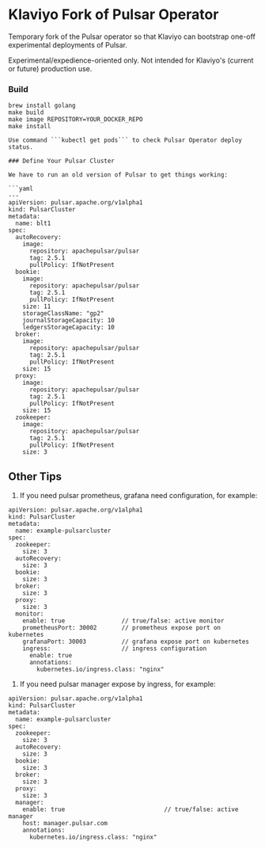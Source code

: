 # Klaviyo Fork of Pulsar Operator

Temporary fork of the Pulsar operator so that Klaviyo can bootstrap one-off experimental deployments of Pulsar.

Experimental/expedience-oriented only. Not intended for Klaviyo's (current or future) production use.

### Build

```
brew install golang
make build
make image REPOSITORY=YOUR_DOCKER_REPO
make install

Use command ```kubectl get pods``` to check Pulsar Operator deploy status.

### Define Your Pulsar Cluster

We have to run an old version of Pulsar to get things working:

```yaml
---
apiVersion: pulsar.apache.org/v1alpha1
kind: PulsarCluster
metadata:
  name: blt1
spec:
  autoRecovery:
    image:
      repository: apachepulsar/pulsar
      tag: 2.5.1
      pullPolicy: IfNotPresent
  bookie:
    image:
      repository: apachepulsar/pulsar
      tag: 2.5.1
      pullPolicy: IfNotPresent
    size: 11
    storageClassName: "gp2"
    journalStorageCapacity: 10
    ledgersStorageCapacity: 10
  broker:
    image:
      repository: apachepulsar/pulsar
      tag: 2.5.1
      pullPolicy: IfNotPresent
    size: 15
  proxy:
    image:
      repository: apachepulsar/pulsar
      tag: 2.5.1
      pullPolicy: IfNotPresent
    size: 15
  zookeeper:
    image:
      repository: apachepulsar/pulsar
      tag: 2.5.1
      pullPolicy: IfNotPresent
    size: 3
```

## Other Tips

1. If you need pulsar prometheus, grafana need configuration, for example:
```
apiVersion: pulsar.apache.org/v1alpha1
kind: PulsarCluster
metadata:
  name: example-pulsarcluster
spec:
  zookeeper:
    size: 3
  autoRecovery:
    size: 3
  bookie:
    size: 3
  broker:
    size: 3
  proxy:
    size: 3
  monitor:
    enable: true                // true/false: active monitor
    prometheusPort: 30002       // prometheus expose port on kubernetes
    grafanaPort: 30003          // grafana expose port on kubernetes
    ingress:                    // ingress configuration
      enable: true
      annotations:
        kubernetes.io/ingress.class: "nginx"
```

1. If you need pulsar manager expose by ingress, for example:
```
apiVersion: pulsar.apache.org/v1alpha1
kind: PulsarCluster
metadata:
  name: example-pulsarcluster
spec:
  zookeeper:
    size: 3
  autoRecovery:
    size: 3
  bookie:
    size: 3
  broker:
    size: 3
  proxy:
    size: 3
  manager:
    enable: true                            // true/false: active manager
    host: manager.pulsar.com
    annotations:
      kubernetes.io/ingress.class: "nginx"
```

